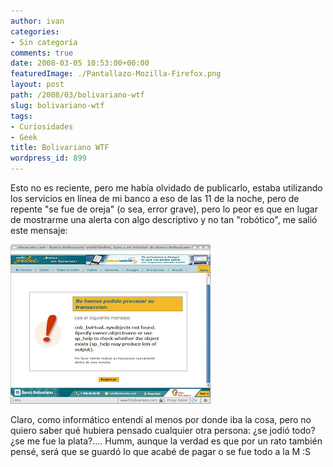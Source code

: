 ```yaml
---
author: ivan
categories:
- Sin categoría
comments: true
date: 2008-03-05 10:53:00+00:00
featuredImage: ./Pantallazo-Mozilla-Firefox.png
layout: post
path: /2008/03/bolivariano-wtf
slug: bolivariano-wtf
tags:
- Curiosidades
- Geek
title: Bolivariano WTF
wordpress_id: 899
---
```


Esto no es reciente, pero me había olvidado de publicarlo, estaba utilizando los servicios en línea de mi banco a eso de las 11 de la noche, pero de repente "se fue de oreja" (o sea, error grave), pero lo peor es que en lugar de mostrarme una alerta con algo descriptivo y no tan "robótico", me salió este mensaje:

[![](./Pantallazo-Mozilla-Firefox.png)](http://4.bp.blogspot.com/_T2UWuNJg3dQ/R85Ev1Q8d2I/AAAAAAAAAWs/NvzuV6O4ufo/s1600-h/Pantallazo+-+Mozilla+Firefox.png)

Claro, como informático entendí al menos por donde iba la cosa, pero no quiero saber qué hubiera pensado cualquier otra persona: ¿se jodió todo? ¿se me fue la plata?.... Humm, aunque la verdad es que por un rato también pensé, será que se guardó lo que acabé de pagar o se fue todo a la M :S